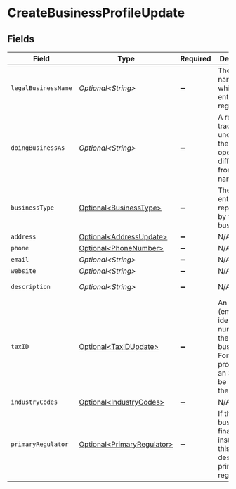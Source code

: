 # CreateBusinessProfileUpdate


## Fields

| Field                                                                                                          | Type                                                                                                           | Required                                                                                                       | Description                                                                                                    | Example                                                                                                        |
| -------------------------------------------------------------------------------------------------------------- | -------------------------------------------------------------------------------------------------------------- | -------------------------------------------------------------------------------------------------------------- | -------------------------------------------------------------------------------------------------------------- | -------------------------------------------------------------------------------------------------------------- |
| `legalBusinessName`                                                                                            | *Optional\<String>*                                                                                            | :heavy_minus_sign:                                                                                             | The legal name under which the entity is registered.                                                           | Classbooker, LLC                                                                                               |
| `doingBusinessAs`                                                                                              | *Optional\<String>*                                                                                            | :heavy_minus_sign:                                                                                             | A registered trade name under which the business operates, if different from its legal name.                   |                                                                                                                |
| `businessType`                                                                                                 | [Optional\<BusinessType>](../../models/components/BusinessType.md)                                             | :heavy_minus_sign:                                                                                             | The type of entity represented by this business.                                                               | llc                                                                                                            |
| `address`                                                                                                      | [Optional\<AddressUpdate>](../../models/components/AddressUpdate.md)                                           | :heavy_minus_sign:                                                                                             | N/A                                                                                                            |                                                                                                                |
| `phone`                                                                                                        | [Optional\<PhoneNumber>](../../models/components/PhoneNumber.md)                                               | :heavy_minus_sign:                                                                                             | N/A                                                                                                            |                                                                                                                |
| `email`                                                                                                        | *Optional\<String>*                                                                                            | :heavy_minus_sign:                                                                                             | N/A                                                                                                            | jordan.lee@classbooker.dev                                                                                     |
| `website`                                                                                                      | *Optional\<String>*                                                                                            | :heavy_minus_sign:                                                                                             | N/A                                                                                                            |                                                                                                                |
| `description`                                                                                                  | *Optional\<String>*                                                                                            | :heavy_minus_sign:                                                                                             | N/A                                                                                                            | Local fitness gym paying out instructors                                                                       |
| `taxID`                                                                                                        | [Optional\<TaxIDUpdate>](../../models/components/TaxIDUpdate.md)                                               | :heavy_minus_sign:                                                                                             | An EIN (employer identification number) for the business. For sole proprietors, an SSN can be used as the EIN. |                                                                                                                |
| `industryCodes`                                                                                                | [Optional\<IndustryCodes>](../../models/components/IndustryCodes.md)                                           | :heavy_minus_sign:                                                                                             | N/A                                                                                                            |                                                                                                                |
| `primaryRegulator`                                                                                             | [Optional\<PrimaryRegulator>](../../models/components/PrimaryRegulator.md)                                     | :heavy_minus_sign:                                                                                             | If the business is a financial institution, this field describes its primary regulator.                        |                                                                                                                |